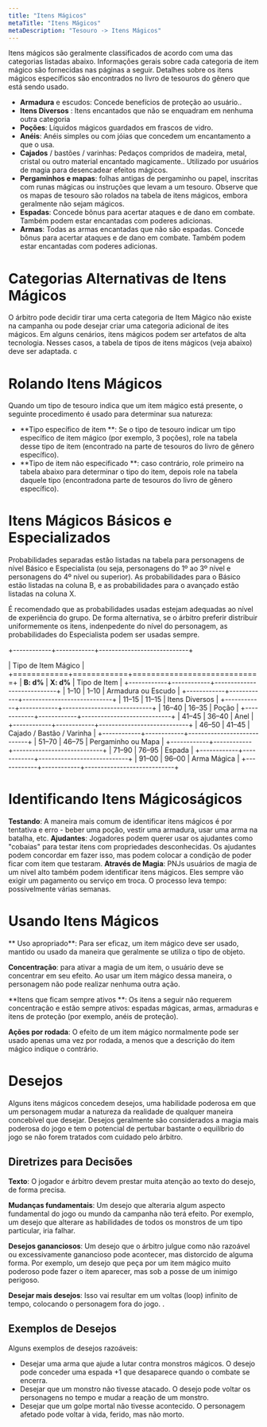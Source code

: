 ```yaml
---
title: "Itens Mágicos"
metaTitle: "Itens Mágicos"
metaDescription: "Tesouro -> Itens Mágicos"
---
```


Itens mágicos são geralmente classificados de acordo com uma das categorias listadas abaixo. Informações gerais sobre cada categoria de item mágico são fornecidas nas páginas a seguir. Detalhes sobre os itens mágicos específicos são encontrados no livro de tesouros do gênero que está sendo usado.

* **Armadura** e escudos: Concede benefícios de proteção ao usuário..
* **Itens Diversos** : Itens encantados que não se enquadram em nenhuma outra categoria
* **Poções**: Líquidos mágicos guardados em frascos de vidro.
* **Anéis**: Anéis simples ou com jóias que concedem um encantamento a que o usa.
* **Cajados** / bastões / varinhas: Pedaços compridos de madeira, metal, cristal ou outro material encantado magicamente.. Utilizado por usuários de magia para desencadear efeitos mágicos.
* **Pergaminhos e mapas**: folhas antigas de pergaminho ou papel, inscritas com runas mágicas ou instruções que levam a um tesouro. Observe que os mapas de tesouro são rolados na tabela de itens mágicos, embora geralmente não sejam mágicos.
* **Espadas**: Concede bônus para acertar ataques e de dano em combate. Também podem estar encantadas com poderes adicionas.
* **Armas**: Todas as armas encantadas que não são espadas. Concede bônus para acertar ataques e de dano em combate. Também podem estar encantadas com poderes adicionas.

# Categorias Alternativas de Itens Mágicos
O árbitro pode decidir tirar uma certa categoria de Item Mágico não existe na campanha ou pode desejar criar uma categoria adicional de ites mágicos. Em alguns cenários, itens mágicos podem ser artefatos de alta tecnologia. Nesses casos, a tabela de tipos de itens mágicos (veja abaixo) deve ser adaptada. c

# Rolando Itens Mágicos
Quando um tipo de tesouro indica que um item mágico está presente, o seguinte procedimento é usado para determinar sua natureza:

* **Tipo específico de item **: Se o tipo de tesouro indicar um tipo específico de item mágico (por exemplo, 3 poções), role na tabela desse tipo de item (encontrado na parte de tesouros do livro de gênero específico).
* **Tipo de item não especificado **: caso contrário, role primeiro na tabela abaixo para determinar o tipo do item, depois role na tabela daquele tipo (encontradona parte de tesouros do livro de gênero específico).

# Itens Mágicos Básicos e Especializados
Probabilidades separadas estão listadas na tabela para personagens de nível Básico e Especialista (ou seja, personagens do 1º ao 3º nível e personagens do 4º nível ou superior). As probabilidades para o Básico estão listadas na coluna B, e as probabilidades para o avançado estão listadas na coluna X.

É recomendado que as probabilidades usadas estejam adequadas ao nível de experiência do grupo. De forma alternativa, se o árbitro preferir distribuir uniformemente os itens,  indenpedente do nível do personagem, as probabilidades do Especialista podem ser usadas sempre.

+------------+------------+----------------------------+

| Tipo de Item Mágico                                  |
+============+============+============================+
| **B: d%**  | **X: d%**  | Tipo de Item               |
+------------+------------+----------------------------+
| 1–10       | 1–10       | Armadura ou Escudo         |
+------------+------------+----------------------------+
| 11–15      | 11–15      | Itens Diversos             |
+------------+------------+----------------------------+
| 16–40      | 16–35      | Poção                      |
+------------+------------+----------------------------+
| 41–45      | 36–40      | Anel                       |
+------------+------------+----------------------------+
| 46–50      | 41–45      | Cajado / Bastão / Varinha  |
+------------+------------+----------------------------+
| 51–70      | 46–75      | Pergaminho ou Mapa         |
+------------+------------+----------------------------+
| 71–90      | 76–95      | Espada                     |
+------------+------------+----------------------------+
| 91–00      | 96–00      | Arma Mágica                |
+------------+------------+----------------------------+

# Identificando Itens Mágicoságicos
**Testando**: A maneira mais comum de identificar itens mágicos é por tentativa e erro - beber uma poção, vestir uma armadura, usar uma arma na batalha, etc.
**Ajudantes**: Jogadores podem querer usar os ajudantes como "cobaias" para testar itens com propriedades desconhecidas. Os ajudantes podem concordar em fazer isso, mas podem colocar a condição de poder ficar com item que testaram. 
**Através de Magia**: PNJs usuários de magia de um nível alto também podem identificar itens mágicos. Eles sempre vão exigir um pagamento ou serviço em troca. O processo leva tempo: possivelmente várias semanas.

# Usando Itens Mágicos
** Uso apropriado**: Para ser eficaz, um item mágico deve ser usado, mantido ou usado da maneira que geralmente se utiliza o tipo de objeto.

**<x1 /> Concentração**: para ativar a magia de um item, o usuário deve se concentrar em seu efeito. Ao usar um item mágico dessa maneira, o personagem não pode realizar nenhuma outra ação.

**Itens que ficam sempre ativos **: Os itens a seguir não requerem concentração e estão sempre ativos: espadas mágicas, armas, armaduras e itens de proteção (por exemplo, anéis de proteção).

**Ações por rodada**: O efeito de um item mágico normalmente pode ser usado apenas uma vez por rodada, a menos que a descrição do item mágico indique o contrário.

# Desejos
Alguns itens mágicos concedem desejos, uma habilidade poderosa em que um personagem mudar a natureza da realidade de qualquer maneira concebível que desejar. Desejos geralmente são considerados a magia mais poderosa do jogo e tem o potencial de pertubar bastante o equilíbrio do jogo se não forem tratados com cuidado pelo árbitro.

## Diretrizes para Decisões 

**Texto**: O jogador e árbitro devem prestar muita atenção ao texto do desejo, de forma precisa.

**Mudanças fundamentais**: Um desejo que alteraria algum aspecto fundamental do jogo ou mundo da campanha não terá efeito. Por exemplo, um desejo que alterare as habilidades de todos os monstros de um tipo particular, iria falhar.

**Desejos gananciosos**: Um desejo que o árbitro julgue como não razoável ou excessivamente ganancioso pode acontecer, mas distorcido de alguma forma. Por exemplo, um desejo que peça por um item mágico muito poderoso pode fazer o item aparecer, mas sob a posse de um inimigo perigoso.

**Desejar mais desejos**: Isso vai resultar em um voltas (loop) infinito de tempo, colocando o personagem fora do jogo. .

## Exemplos de Desejos
Alguns exemplos de desejos razoáveis:

* Desejar uma arma que ajude a lutar contra monstros mágicos. O desejo pode conceder uma espada +1 que desaparece quando o combate se encerra.
* Desejar que um monstro não tivesse atacado. O desejo pode voltar os personagens no tempo e mudar a reação de um monstro. 
* Desejar que um golpe mortal não tivesse acontecido. O personagem afetado pode voltar à vida, ferido, mas não morto.
